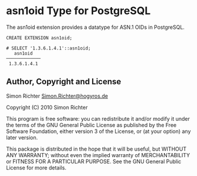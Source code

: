 asn1oid Type for PostgreSQL
===========================

The asn1oid extension provides a datatype for ASN.1 OIDs in PostgreSQL.

```
CREATE EXTENSION asn1oid;

# SELECT '1.3.6.1.4.1'::asn1oid;
   asn1oid
─────────────
 1.3.6.1.4.1
```

Author, Copyright and License
-----------------------------

Simon Richter <Simon.Richter@hogyros.de>

Copyright (C) 2010 Simon Richter

This program is free software: you can redistribute it and/or modify
it under the terms of the GNU General Public License as published by
the Free Software Foundation, either version 3 of the License, or
(at your option) any later version.

This package is distributed in the hope that it will be useful,
but WITHOUT ANY WARRANTY; without even the implied warranty of
MERCHANTABILITY or FITNESS FOR A PARTICULAR PURPOSE.  See the
GNU General Public License for more details.
